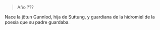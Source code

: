 > Año ???

Nace la jötun Gunnlod, hija de Suttung, y guardiana de la hidromiel de la poesía que su padre guardaba.